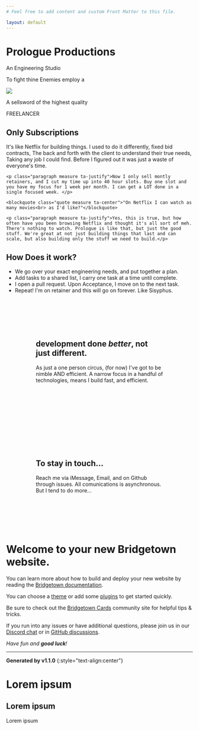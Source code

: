 ```yaml
---
# Feel free to add content and custom Front Matter to this file.

layout: default
---
```


<div class="row patterned-row thing tall-boy">
	<div class="logo-thing parallaxy-animate" parallaxy-options='{"multiplier":"0.300", "direction":"down", "positionType": "relative"}'></div>
	<h1 class="title-logo ta-center full-measure parallaxy-animate" parallaxy-options='{"multiplier":"0.010", "direction":"up", "positionType": "relative", "attribute" : "margintop"}'>Prologue Productions</h1>
	<p class="excerpt ta-center full-measure">An Engineering Studio</p>
</div>

<div class="row darkened horsey vertically-padded">
	<p class="flavor-text-1">To fight thine Enemies employ a</p>
	<img class="knight" src="/images/clipart-ritter-pferd-illustration-1651441983EID-flipped.png" />
	<p class="flavor-text-2">A sellsword of the highest quality</p>
	<div class="ostentatious-font-container">
		<p class="ostentatious-font ta-center">FREELANCER</p>
	</div>
</div>

<div class="row darkened vertically-padded">
	<h2 class="heading-two ta-center">Only Subscriptions</h2>
	<p class="paragraph measure ta-justify">It's like Netflix for building things. I used to do it differently, fixed bid contracts, The back and forth with the client to understand their true needs, Taking any job I could find. Before I figured out it was just a waste of everyone's time.</p>

	<p class="paragraph measure ta-justify">Now I only sell montly retainers, and I cut my time up into 40 hour slots. Buy one slot and you have my focus for 1 week per month. I can get a LOT done in a single focused week. </p>

	<blockquote class="quote measure ta-center">"On Netflix I can watch as many movies<br> as I'd like?"</blockquote>

	<p class="paragraph measure ta-justify">Yes, this is true, but how often have you been browsing Netflix and thought it's all sort of meh. There's nothing to watch. Prologue is like that, but just the good stuff. We're great at not just building things that last and can scale, but also building only the stuff we need to build.</p>
</div>


<div class="row darkened vertically-padded">
	<h2 class="heading-two ta-center" id="plans">How Does it work?</h2>

<ul class="paragraph measure special-ordered-list">
	<li>We go over your exact engineering needs, and put together a plan.</li>
	<li>Add tasks to a shared list, I carry one task at a time until complete.</li>
	<li>I open a pull request. Upon Acceptance, I move on to the next task.</li>
	<li>Repeat! I'm on retainer and this will go on forever. Like Sisyphus.</li>
</ul>

</div>

<div class="row darkened vertically-padded">
<section class="columned really-wide" style="padding: 5rem;box-sizing:border-box;">
	<div>
		<h2 class="heading-two wide-measure ta-left">development done <em>better</em>, not just different.</h2>
		<p class="paragraph measure">As just a one person circus, (for now) I've got to be nimble AND efficient. A narrow focus in a handful of technologies, means I build fast, and efficient.</p>
</div>
<div class="badges-container">
	<div class="badge ios"></div>
	<div class="badge web"></div>
	<div class="badge ruby"></div>
</div>
<!-- <div class="squiggle"></div> -->
</section>

</div>

<div class="row darkened vertically-padded">
<section class="columned full-measure" style="padding: 5rem;box-sizing:border-box;">
	<div>
		<div class="iphone-illustration"></div>
	</div>
	<div>
		<h2 class="heading-two wide-measure ta-left">To stay in touch...</h2>
		<p class="paragraph measure">Reach me via iMessage, Email, and on Github through issues. All comunications is asynchronous. But I tend to do more...</p>
	</div>
</section>
</div>




# Welcome to your new Bridgetown website.

You can learn more about how to build and deploy your new website by reading the  [Bridgetown documentation](https://www.bridgetownrb.com/docs).

You can choose a [theme](https://github.com/topics/bridgetown-theme) or add some [plugins](https://www.bridgetownrb.com/plugins/) to get started quickly.

Be sure to check out the [Bridgetown Cards](https://bridgetown.cards) community site for helpful tips & tricks.

If you run into any issues or have additional questions, please join us in our [Discord chat](https://discord.gg/4E6hktQGz4) or in [GitHub discussions](https://github.com/bridgetownrb/bridgetown/discussions).

_Have fun and **good luck**!_

----

**Generated by v1.1.0**
{:style="text-align:center"}


<h1 class="heading-one">Lorem ipsum</h1>
<h2 class="heading-two">Lorem ipsum</h2>
<p class="paragraph">Lorem ipsum</p>

